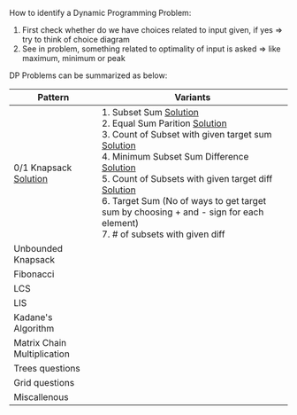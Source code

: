How to identify a Dynamic Programming Problem:

1. First check whether do we have choices related to input given, if yes => try to think of choice diagram
2. See in problem, something related to optimality of input is asked => like maximum, minimum or peak

DP Problems can be summarized as below:


| Pattern | Variants |
| - | - |
| 0/1 Knapsack [Solution](https://github.com/pranjalsaxena10/DSA-problems-solutions/blob/dynamic-programming/Dynamic-Programming/0-1_Knapsack/Solution.java) | 1. Subset Sum [Solution](https://github.com/pranjalsaxena10/DSA-problems-solutions/blob/dynamic-programming/Dynamic-Programming/Subset-sum-and-equal-sum-partition/Solution.java)<br>2. Equal Sum Parition [Solution](https://github.com/pranjalsaxena10/DSA-problems-solutions/blob/dynamic-programming/Dynamic-Programming/Subset-sum-and-equal-sum-partition/Solution.java)<br>3. Count of Subset with given target sum [Solution](https://github.com/pranjalsaxena10/DSA-problems-solutions/blob/dynamic-programming/Dynamic-Programming/Count-of-subset-with-target-sum/Solution.java)<br>4. Minimum Subset Sum Difference [Solution](https://github.com/pranjalsaxena10/DSA-problems-solutions/blob/dynamic-programming/Dynamic-Programming/Minimum-Subset-Sum-Difference/Solution.java)<br>5. Count of Subsets with given target diff [Solution](https://github.com/pranjalsaxena10/DSA-problems-solutions/blob/dynamic-programming/Dynamic-Programming/Count-of-subsets-with-given-target-diff/Solution.java)<br> 6. Target Sum (No of ways to get target sum by choosing + and - sign for each element)<br> 7. # of subsets with given diff |
| Unbounded Knapsack |   |
| Fibonacci |   |
| LCS |   |
| LIS |   |
| Kadane's Algorithm |   |
| Matrix Chain Multiplication |   |
| Trees questions |   |
| Grid questions |   |
| Miscallenous |   |
